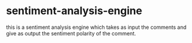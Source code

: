 # sentiment-analysis-engine
this is a sentiment analysis engine which takes as input the comments and give as output the sentiment polarity of the comment.
